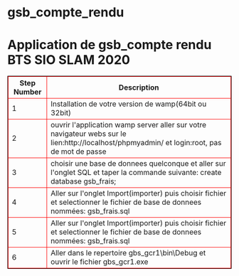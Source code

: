 # gsb_compte_rendu
<h1>Application de gsb_compte rendu BTS SIO SLAM 2020</h1>
<table style="border:1px solid black;">
<tr>
   <th style="border:1px solid red;">Step Number</th>
   <th style="border:1px solid red;">Description</th>
</tr>
<tr>
   <td style="border:1px solid red;">1</td>
   <td style="border:1px solid red;">Installation de votre version de wamp(64bit ou 32bit)</td>
</tr>
<tr>
   <td style="border:1px solid red;">2</td>
   <td style="border:1px solid red;">ouvrir l'application wamp server aller sur votre navigateur webs sur le lien:http://localhost/phpmyadmin/ et login:root, pas de mot de passe</td>
</tr>
<tr>
   <td style="border:1px solid red;">3</td>
   <td style="border:1px solid red;">choisir une base de donnees quelconque et aller sur l'onglet SQL et taper la commande suivante: create database gsb_frais; </td>
</tr>
<tr>
   <td style="border:1px solid red;">4</td>
   <td style="border:1px solid red;">Aller sur l'onglet Import(importer) puis choisir fichier et selectionner le fichier de base de donnees nommées: gsb_frais.sql</td>
</tr>
<tr>
   <td style="border:1px solid red;">5</td>
   <td style="border:1px solid red;">Aller sur l'onglet Import(importer) puis choisir fichier et selectionner le fichier de base de donnees nommées: gsb_frais.sql</td>
</tr>
<tr>
   <td style="border:1px solid red;">6</td>
   <td style="border:1px solid red;">Aller dans le repertoire gbs_gcr1\bin\Debug et ouvrir le fichier gbs_gcr1.exe</td>
</tr>
</table>
